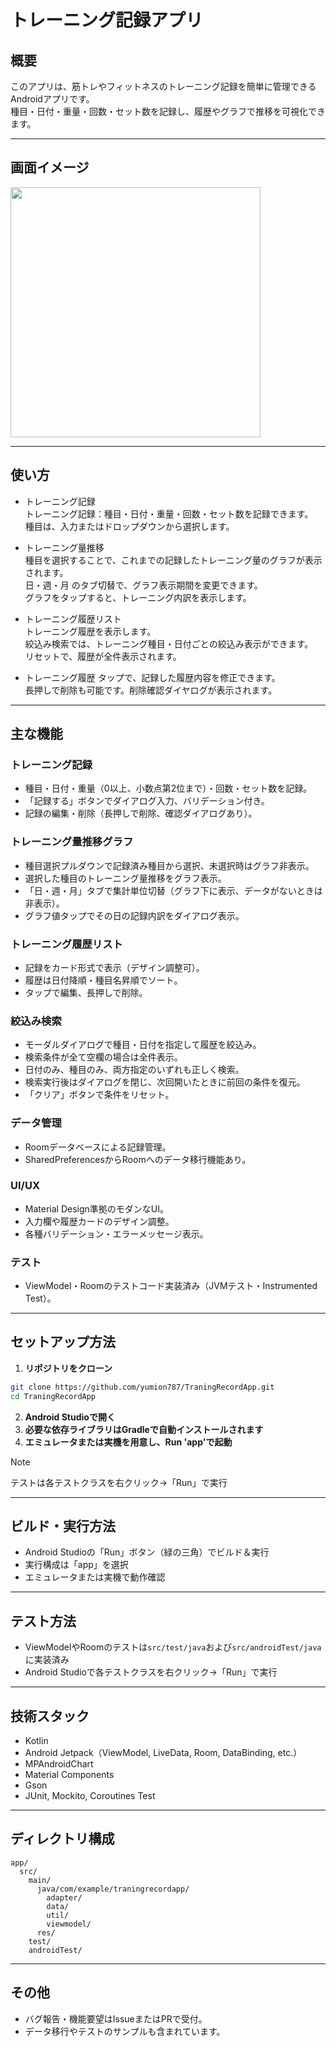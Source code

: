 # トレーニング記録アプリ

## 概要

このアプリは、筋トレやフィットネスのトレーニング記録を簡単に管理できるAndroidアプリです。  
種目・日付・重量・回数・セット数を記録し、履歴やグラフで推移を可視化できます。

---

## 画面イメージ
<img src="https://github.com/user-attachments/assets/af365718-ee1d-4e9e-9b7d-78246f7ca352" width="400">

---

## 使い方
- トレーニング記録  
トレーニング記録：種目・日付・重量・回数・セット数を記録できます。  
種目は、入力またはドロップダウンから選択します。

- トレーニング量推移  
種目を選択することで、これまでの記録したトレーニング量のグラフが表示されます。  
日・週・月 のタブ切替で、グラフ表示期間を変更できます。  
グラフをタップすると、トレーニング内訳を表示します。

- トレーニング履歴リスト  
トレーニング履歴を表示します。  
絞込み検索では、トレーニング種目・日付ごとの絞込み表示ができます。  
リセットで、履歴が全件表示されます。

- トレーニング履歴
タップで、記録した履歴内容を修正できます。  
長押しで削除も可能です。削除確認ダイヤログが表示されます。

---

## 主な機能
### トレーニング記録
- 種目・日付・重量（0以上、小数点第2位まで）・回数・セット数を記録。
- 「記録する」ボタンでダイアログ入力、バリデーション付き。
- 記録の編集・削除（長押しで削除、確認ダイアログあり）。
### トレーニング量推移グラフ
- 種目選択プルダウンで記録済み種目から選択、未選択時はグラフ非表示。
- 選択した種目のトレーニング量推移をグラフ表示。
- 「日・週・月」タブで集計単位切替（グラフ下に表示、データがないときは非表示）。
- グラフ値タップでその日の記録内訳をダイアログ表示。
### トレーニング履歴リスト
- 記録をカード形式で表示（デザイン調整可）。
- 履歴は日付降順・種目名昇順でソート。
- タップで編集、長押しで削除。
### 絞込み検索
- モーダルダイアログで種目・日付を指定して履歴を絞込み。
- 検索条件が全て空欄の場合は全件表示。
- 日付のみ、種目のみ、両方指定のいずれも正しく検索。
- 検索実行後はダイアログを閉じ、次回開いたときに前回の条件を復元。
- 「クリア」ボタンで条件をリセット。
### データ管理
- Roomデータベースによる記録管理。
- SharedPreferencesからRoomへのデータ移行機能あり。
### UI/UX
- Material Design準拠のモダンなUI。
- 入力欄や履歴カードのデザイン調整。
- 各種バリデーション・エラーメッセージ表示。
### テスト
- ViewModel・Roomのテストコード実装済み（JVMテスト・Instrumented Test）。

---

## セットアップ方法

1. **リポジトリをクローン**
```sh
git clone https://github.com/yumion787/TraningRecordApp.git  
cd TraningRecordApp
```
2. **Android Studioで開く**  
3. **必要な依存ライブラリはGradleで自動インストールされます**  
4. **エミュレータまたは実機を用意し、Run 'app'で起動**  
> [!NOTE]
>テストは各テストクラスを右クリック→「Run」で実行

---

## ビルド・実行方法

- Android Studioの「Run」ボタン（緑の三角）でビルド＆実行
- 実行構成は「app」を選択
- エミュレータまたは実機で動作確認

---

## テスト方法

- ViewModelやRoomのテストは`src/test/java`および`src/androidTest/java`に実装済み
- Android Studioで各テストクラスを右クリック→「Run」で実行

---

## 技術スタック
- Kotlin
- Android Jetpack（ViewModel, LiveData, Room, DataBinding, etc.）
- MPAndroidChart
- Material Components
- Gson
- JUnit, Mockito, Coroutines Test

---

## ディレクトリ構成

```
app/
  src/
    main/
      java/com/example/traningrecordapp/
        adapter/
        data/
        util/
        viewmodel/
      res/
    test/
    androidTest/
```

---

## その他
- バグ報告・機能要望はIssueまたはPRで受付。
- データ移行やテストのサンプルも含まれています。